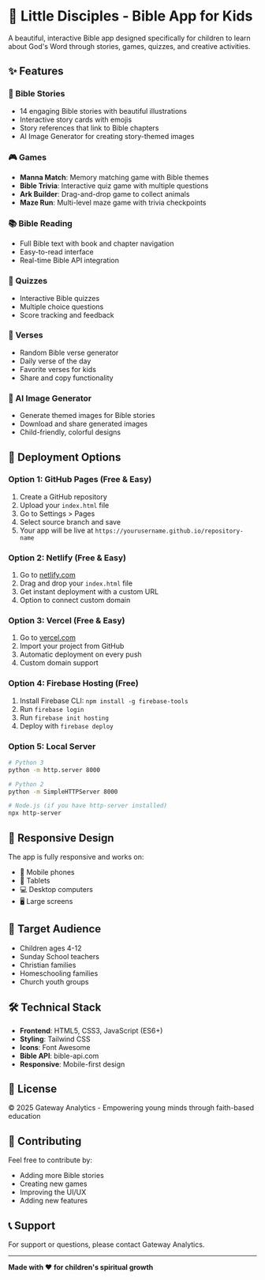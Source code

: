 # 🌟 Little Disciples - Bible App for Kids

A beautiful, interactive Bible app designed specifically for children to learn about God's Word through stories, games, quizzes, and creative activities.

## ✨ Features

### 📖 Bible Stories
- 14 engaging Bible stories with beautiful illustrations
- Interactive story cards with emojis
- Story references that link to Bible chapters
- AI Image Generator for creating story-themed images

### 🎮 Games
- **Manna Match**: Memory matching game with Bible themes
- **Bible Trivia**: Interactive quiz game with multiple questions
- **Ark Builder**: Drag-and-drop game to collect animals
- **Maze Run**: Multi-level maze game with trivia checkpoints

### 📚 Bible Reading
- Full Bible text with book and chapter navigation
- Easy-to-read interface
- Real-time Bible API integration

### 🧠 Quizzes
- Interactive Bible quizzes
- Multiple choice questions
- Score tracking and feedback

### 🌟 Verses
- Random Bible verse generator
- Daily verse of the day
- Favorite verses for kids
- Share and copy functionality

### 🎨 AI Image Generator
- Generate themed images for Bible stories
- Download and share generated images
- Child-friendly, colorful designs

## 🚀 Deployment Options

### Option 1: GitHub Pages (Free & Easy)
1. Create a GitHub repository
2. Upload your `index.html` file
3. Go to Settings > Pages
4. Select source branch and save
5. Your app will be live at `https://yourusername.github.io/repository-name`

### Option 2: Netlify (Free & Easy)
1. Go to [netlify.com](https://netlify.com)
2. Drag and drop your `index.html` file
3. Get instant deployment with a custom URL
4. Option to connect custom domain

### Option 3: Vercel (Free & Easy)
1. Go to [vercel.com](https://vercel.com)
2. Import your project from GitHub
3. Automatic deployment on every push
4. Custom domain support

### Option 4: Firebase Hosting (Free)
1. Install Firebase CLI: `npm install -g firebase-tools`
2. Run `firebase login`
3. Run `firebase init hosting`
4. Deploy with `firebase deploy`

### Option 5: Local Server
```bash
# Python 3
python -m http.server 8000

# Python 2
python -m SimpleHTTPServer 8000

# Node.js (if you have http-server installed)
npx http-server
```

## 📱 Responsive Design

The app is fully responsive and works on:
- 📱 Mobile phones
- 📱 Tablets
- 💻 Desktop computers
- 🖥️ Large screens

## 🎯 Target Audience

- Children ages 4-12
- Sunday School teachers
- Christian families
- Homeschooling families
- Church youth groups

## 🛠️ Technical Stack

- **Frontend**: HTML5, CSS3, JavaScript (ES6+)
- **Styling**: Tailwind CSS
- **Icons**: Font Awesome
- **Bible API**: bible-api.com
- **Responsive**: Mobile-first design

## 📄 License

© 2025 Gateway Analytics - Empowering young minds through faith-based education

## 🤝 Contributing

Feel free to contribute by:
- Adding more Bible stories
- Creating new games
- Improving the UI/UX
- Adding new features

## 📞 Support

For support or questions, please contact Gateway Analytics.

---

**Made with ❤️ for children's spiritual growth** 